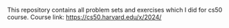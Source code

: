 This repository contains all problem sets and exercises which I did for cs50 course.
Course link: https://cs50.harvard.edu/x/2024/
